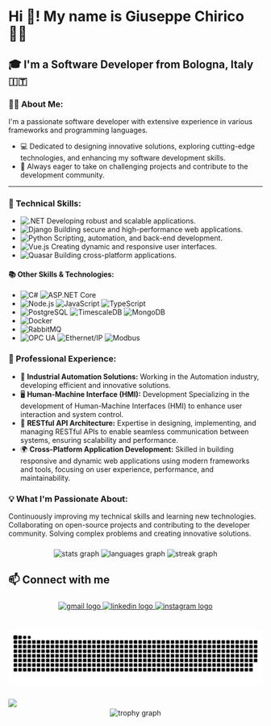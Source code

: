 <h1 align="left">Hi 👋! My name is Giuseppe Chirico ✍🏻</h1>

<h2 align="left">🎓 I'm a Software Developer from Bologna, Italy 🇮🇹</h2>

### 👨‍💻 About Me:
I'm a passionate software developer with extensive experience in various frameworks and programming languages.

- 💻 Dedicated to designing innovative solutions, exploring cutting-edge technologies, and enhancing my software development skills.
- 🚀 Always eager to take on challenging projects and contribute to the development community.

---

### 🔧 Technical Skills:
- <img src="https://img.shields.io/badge/.NET-512BD4?style=for-the-badge&logo=dotnet&logoColor=white" alt=".NET" /> Developing robust and scalable applications.
- <img src="https://img.shields.io/badge/Django-092E20?style=for-the-badge&logo=django&logoColor=white" alt="Django" /> Building secure and high-performance web applications.
- <img src="https://img.shields.io/badge/Python-3776AB?style=for-the-badge&logo=python&logoColor=white" alt="Python" /> Scripting, automation, and back-end development.
- <img src="https://img.shields.io/badge/Vue.js-4FC08D?style=for-the-badge&logo=vue.js&logoColor=white" alt="Vue.js" /> Creating dynamic and responsive user interfaces.
- <img src="https://img.shields.io/badge/Quasar-1976D2?style=for-the-badge&logo=quasar&logoColor=white" alt="Quasar" /> Building cross-platform applications.
  
#### 📚 Other Skills & Technologies:
- <img src="https://img.shields.io/badge/C%23-239120?style=for-the-badge&logo=c-sharp&logoColor=white" alt="C#" /> <img src="https://img.shields.io/badge/ASP.NET_Core-512BD4?style=for-the-badge&logo=dotnet&logoColor=white" alt="ASP.NET Core" />
- <img src="https://img.shields.io/badge/Node.js-339933?style=for-the-badge&logo=node.js&logoColor=white" alt="Node.js" /> <img src="https://img.shields.io/badge/JavaScript-F7DF1E?style=for-the-badge&logo=javascript&logoColor=black" alt="JavaScript" /> <img src="https://img.shields.io/badge/TypeScript-3178C6?style=for-the-badge&logo=typescript&logoColor=white" alt="TypeScript" />
- <img src="https://img.shields.io/badge/PostgreSQL-336791?style=for-the-badge&logo=postgresql&logoColor=white" alt="PostgreSQL" /> <img src="https://img.shields.io/badge/TimescaleDB-FEFF00?style=for-the-badge&logo=timescale&logoColor=black" alt="TimescaleDB" /> <img src="https://img.shields.io/badge/MongoDB-47A248?style=for-the-badge&logo=mongodb&logoColor=white" alt="MongoDB" />
- <img src="https://img.shields.io/badge/Docker-2496ED?style=for-the-badge&logo=docker&logoColor=white" alt="Docker" />
- <img src="https://img.shields.io/badge/RabbitMQ-FF6600?style=for-the-badge&logo=rabbitmq&logoColor=white" alt="RabbitMQ" />
- <img src="https://img.shields.io/badge/OPC_UA-0D59A5?style=for-the-badge&logo=opcua&logoColor=white" alt="OPC UA" /> <img src="https://img.shields.io/badge/Ethernet/IP-007ACC?style=for-the-badge&logo=ethernet&logoColor=white" alt="Ethernet/IP" /> <img src="https://img.shields.io/badge/Modbus-004880?style=for-the-badge&logo=modbus&logoColor=white" alt="Modbus" />

### 💼 Professional Experience:
- 🤖 **Industrial Automation Solutions:** Working in the Automation industry, developing efficient and innovative solutions.
- 🖥️ **Human-Machine Interface (HMI):** Development Specializing in the development of Human-Machine Interfaces (HMI) to enhance user interaction and system control.
- 🔗 **RESTful API Architecture:** Expertise in designing, implementing, and managing RESTful APIs to enable seamless communication between systems, ensuring scalability and performance.
- 🌍 **Cross-Platform Application Development:** Skilled in building responsive and dynamic web applications using modern frameworks and tools, focusing on user experience, performance, and maintainability.

### 💡 What I'm Passionate About:

Continuously improving my technical skills and learning new technologies.
Collaborating on open-source projects and contributing to the developer community.
Solving complex problems and creating innovative solutions.

###

<div align="center">
  <img src="https://github-readme-stats.vercel.app/api?username=zN3utr4l&hide_title=false&hide_rank=false&show_icons=true&include_all_commits=true&count_private=true&disable_animations=false&theme=github_dark&locale=en&hide_border=false&order=1" height="150" alt="stats graph"  />
  <img src="https://github-readme-stats.vercel.app/api/top-langs?username=zN3utr4l&locale=en&hide_title=false&layout=compact&card_width=320&langs_count=5&theme=github_dark&hide_border=false&order=2" height="150" alt="languages graph"  />
 <img src="https://streak-stats.demolab.com/?user=zN3utr4l&theme=github-dark&border_radius=5&mode=weekly" height="150" alt="streak graph"  />
</div>

###

<h2 align="left">📫 Connect with me</h2>

###

<div align="center">
  <a href="mailto:giuseppe.chirico.gc1@gmail.com" target="_blank">
    <img src="https://img.shields.io/static/v1?message=Gmail&logo=gmail&label=&color=EA4335&logoColor=white&labelColor=&style=for-the-badge" height="35" alt="gmail logo" />
  </a>
  <a href="https://www.linkedin.com/in/giuseppe-chirico-4456141a2/" target="_blank">
    <img src="https://img.shields.io/static/v1?message=LinkedIn&logo=linkedin&label=&color=0A66C2&logoColor=white&labelColor=&style=for-the-badge" height="35" alt="linkedin logo" />
  </a>
  <a href="https://www.instagram.com/zepps._/" target="_blank">
    <img src="https://img.shields.io/static/v1?message=Instagram&logo=instagram&label=&color=E1306C&logoColor=white&labelColor=&style=for-the-badge" height="35" alt="instagram logo" />
  </a>
</div>

###

<br clear="both">


<img src="https://raw.githubusercontent.com/zN3utr4l/zN3utr4l/output/snake.svg" alt="Snake animation" />

###

<div align="left">
  <img src="https://profile-counter.glitch.me/zN3utr4l/count.svg?"  />
</div>

<div align="center">
  <img src="https://github-profile-trophy.vercel.app?username=zN3utr4l&theme=algolia&column=-1&row=1&margin-w=8&margin-h=8&no-bg=false&no-frame=false&order=4" height="150" alt="trophy graph"  />
</div>
